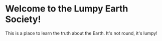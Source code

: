 # Welcome to the Lumpy Earth Society!
This is a place to learn the truth about the Earth.  It's not round, it's lumpy!
